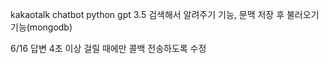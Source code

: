 kakaotalk chatbot
python
gpt 3.5
검색해서 알려주기 기능, 문맥 저장 후 불러오기 기능(mongodb)

6/16 답변 4초 이상 걸릴 때에만 콜백 전송하도록 수정
